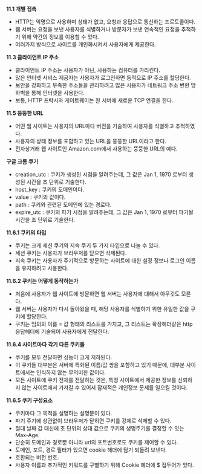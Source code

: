 **11.1 개별 접촉**

- HTTP는 익명으로 사용하며 상태가 없고, 요청과 응답으로 통신하는 프로토콜이다.
- 웹 서버는 요청을 보낸 사용자를 식별하거나 방문자가 보낸 연속적인 요청을 추적하기 위해 약간의 정보를 이용할 수 있다.
- 여러가지 방식으로 사이트를 개인화시켜서 사용자에게 제공한다.

**11.3 클라이언트 IP 주소**

- 클라이언트 IP 주소는 사용자가 아닌, 사용하는 컴퓨터를 가리킨다.
- 많은 인터넷 서비스 제공자는 사용자가 로그인하면 동적으로 IP 주소를 할당한다.
- 보안을 강화하고 부족한 주소들을 관리하려고 많은 사용자가 네트워크 주소 변환 방화벽을 통해 인터넷을 사용한다.
- 보통, HTTP 프락시와 게이트웨이는 원 서버에 새로운 TCP 연결을 한다.

**11.5 뚱뚱한 URL**

- 어떤 웹 사이트는 사용자의 URL마다 버전을 기술하여 사용자를 식별하고 추적하였다.
- 사용자의 상태 정보를 포함하고 있는 URL을 뚱뚱한 URL이라고 한다.
- 전자상거래 웹 사이트인 Amazon.com에서 사용하는 뚱뚱한 URL의 예다.

**구글 크롬 쿠기**

- creation_utc : 쿠키가 생성된 시점을 알려주는데, 그 값은 Jan 1, 1970 로부터 생성된 시간을 초 단위로 기술한다.
- host_key : 쿠키의 도메인이다.
- value : 쿠키의 값이다.
- path : 쿠키와 관련된 도메인에 있는 경로다.
- expire_utc : 쿠키의 파기 시점을 알려주는데, 그 값은 Jan 1, 1970 로부터 파기될 시간을 초 단위로 기술한다.

**11.6.1 쿠키의 타입**

- 쿠키는 크게 세션 쿠기와 지속 쿠키 두 가지 타입으로 나눌 수 있다.
- 세션 쿠키는 사용자가 브라우저를 닫으면 삭제된다.
- 지속 쿠키는 사용자가 주기적으로 방문하는 사이트에 대한 설정 정보나 로그인 이름을 유지하려고 사용한다.

**11.6.2 쿠키는 어떻게 동작하는가**

- 처음에 사용자가 웹 사이트에 방문하면 웹 서버는 사용자에 대해서 아무것도 모른다.
- 웹 서버는 사용자가 다시 돌아왔을 때, 해당 사용자를 식별하기 위한 유일한 값을 쿠키에 할당한다.
- 쿠키는 임의의 이름 = 값 형태의 리스트를 가지고, 그 리스트는 확장헤더같은 http 응답헤더에 기술되어 사용자에게 전달한다.

**11.6.4 사이트마다 각기 다른 쿠키들** 

- 쿠키를 모두 전달하면 성능이 크게 저하된다.
- 이 쿠키들 대부분은 서버에 특화된 이름/값 쌍을 포함하고 있기 때문에, 대부분 사이트에서는 인식하지 않는 무의미한 값이다.
- 모든 사이트에 쿠키 전체를 전달하는 것은, 특정 사이트에서 제공한 정보를 신뢰하지 않는 사이트에서 가져갈 수 있어서 잠재적은 개인정보 문제를 일으킬 것이다.

**11.6.5 쿠키 구성요소**

- 쿠키마다 그 목적을 설명하는 설명문이 있다.
- 파기 주기에 상관없이 브라우저가 닫히면 쿠키를 강제로 삭제할 수 있다.
- 절대 날짜 값 대신에 초 단위의 상대 값으로 쿠키의 생명주기를 결정할 수 잇는 Max-Age.
- 단순히 도메인과 경로뿐 아니라 url의 포트번호로도 쿠키를 제어할 수 있다.
- 도메인, 포트, 경로 필터가 있으면 cookie 헤더에 담기 되돌려 보낸다.
- 호환되는 버전 번호.
- 사용자 이름과 추가적인 키워드를 구별하기 위해 Cookie 헤더에 $ 접두어가 있다.
